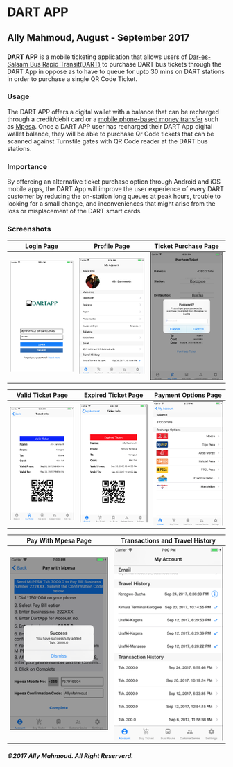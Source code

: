 # DART APP
## Ally Mahmoud, August - September 2017

### 

**DART APP** is a mobile ticketing application that allows users of [Dar-es-Salaam Bus Rapid Transit(DART)](https://en.wikipedia.org/wiki/Dar_es_Salaam_bus_rapid_transit) to purchase DART bus tickets through the DART App in oppose as to have to queue for upto 30 mins on DART stations in order to purchase a single QR Code Ticket. 

### Usage
The DART APP offers a digital wallet with a balance that can be recharged through a credit/debit card or a [mobile phone-based money transfer](https://en.wikipedia.org/wiki/Mobile_banking) such as [Mpesa](https://en.wikipedia.org/wiki/M-Pesa). Once a DART APP user has recharged their DART App digital wallet balance, they will be able to purchase Qr Code tickets that can be scanned against Turnstile gates with QR Code reader at the DART bus stations.

### Importance
By offereing an alternative ticket purchase option through Android and iOS mobile apps, the DART App will improve the user experience of every DART customer by reducing the on-station long queues at peak hours, trouble to looking for a small change, and inconveniences that might arise from the loss or misplacement of the DART smart cards. 

### Screenshots
Login Page          |  Profile Page          |  Ticket Purchase Page          
:-------------------------:|:-------------------------:|:-------------------------:
![Login](DocumentationDARTAPP/Login.png)  |  ![profile](DocumentationDARTAPP/Profile.png) |  ![TicketPurchase](DocumentationDARTAPP/PurchaseTicket.png) 

Valid Ticket Page         |  Expired Ticket Page       |  Payment Options Page          
:-------------------------:|:-------------------------:|:-------------------------:
![ValidTicket](DocumentationDARTAPP/ValidTicket.png)  |  ![ExpiredTicket](DocumentationDARTAPP/ExpiredTicket.png) |  ![PaymentOptions](DocumentationDARTAPP/PaymentOptions.png)

Pay With Mpesa Page            |  Transactions and Travel History 
:-------------------------:|:-------------------------:
![PayWithMpesa](DocumentationDARTAPP/PayWithMpesa.png)  |  ![History](DocumentationDARTAPP/History.png)

   

##### ©2017 Ally Mahmoud. All Right Reserverd.
 


